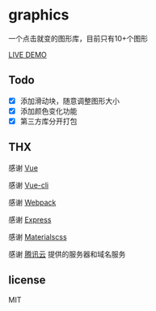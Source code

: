# graphics

一个点击就变的图形库，目前只有10+个图形

[LIVE DEMO](http://zt.yzz1995.cn/)

## Todo

- [x] 添加滑动块，随意调整图形大小
- [x] 添加颜色变化功能
- [x] 第三方库分开打包

## THX

感谢 [Vue](http://vuejs.org.cn/)

感谢 [Vue-cli](https://github.com/vuejs/vue-cli)

感谢 [Webpack](https://webpack.github.io/)

感谢 [Express](http://www.expressjs.com/)

感谢 [Materialscss](http://www.materialscss.com/)

感谢 [腾讯云](https://www.qcloud.com/) 提供的服务器和域名服务

## license

MIT
